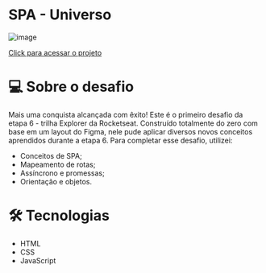 # SPA - Universo

![image](https://github.com/Souzasud/spa-universe/assets/133075307/927f2629-3657-43b5-b11a-91160535a0be)

[Click para acessar o projeto](http://127.0.0.1:5503/index.html)

# 💻 Sobre o desafio

Mais uma conquista alcançada com êxito! Este é o primeiro desafio da etapa 6 - trilha Explorer da Rocketseat. Construído totalmente do zero com base em um layout do Figma, nele pude aplicar diversos novos conceitos aprendidos durante a etapa 6. Para completar esse desafio, utilizei:

- Conceitos de SPA;
- Mapeamento de rotas;
- Assíncrono e promessas;
- Orientação e objetos.

# 🛠️ Tecnologias

- HTML
- CSS
- JavaScript
